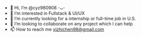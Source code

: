 - 👋 Hi, I’m @cyz980908 ･ᴗ･
- 👀 I’m interested in Fullstack & UI/UX
- 🌱 I’m currently looking for a internship or full-time job in U.S.
- 💞️ I’m looking to collaborate on any project which I can help
- 📫 How to reach me yizhichen98@gmail.com

<!---
cyz980908/cyz980908 is a ✨ special ✨ repository because its `README.md` (this file) appears on your GitHub profile.
You can click the Preview link to take a look at your changes.
--->
